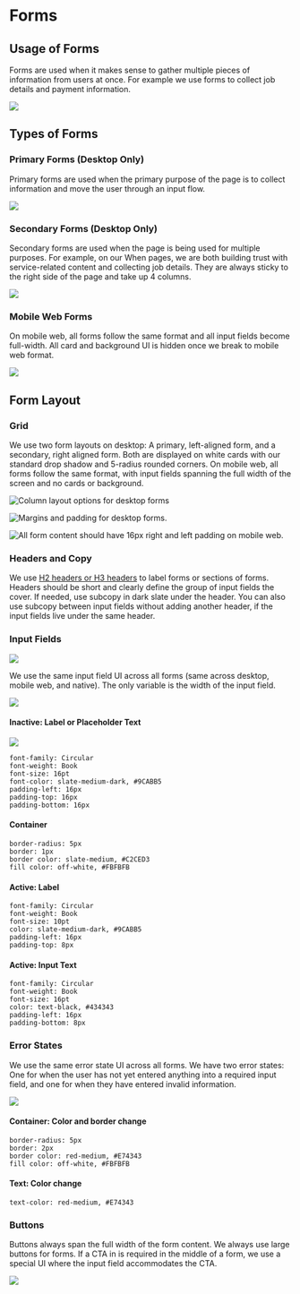 # Forms

## Usage of Forms

Forms are used when it makes sense to gather multiple pieces of information from users at once. For example we use forms to collect job details and payment information.

![](../.gitbook/assets/form-example.png)

## Types of Forms

### Primary Forms \(Desktop Only\)

Primary forms are used when the primary purpose of the page is to collect information and move the user through an input flow. 

![](../.gitbook/assets/wide-form.png)

### Secondary Forms \(Desktop Only\)

Secondary forms are used when the page is being used for multiple purposes.  For example, on our When pages, we are both building trust with service-related content and collecting job details. They are always sticky to the right side of the page and take up 4 columns.

![](../.gitbook/assets/narrow-form%20%281%29.png)

### Mobile Web Forms

On mobile web, all forms follow the same format and all input fields become full-width. All card and background UI is hidden once we break to mobile web format. 

![](../.gitbook/assets/mobile-form.png)

## Form Layout

### Grid

We use two form layouts on desktop: A primary, left-aligned form, and a secondary, right aligned form. Both are displayed on white cards with our standard drop shadow and 5-radius rounded corners. On mobile web, all forms follow the same format, with input fields spanning the full width of the screen and no cards or background. 

![Column layout options for desktop forms](../.gitbook/assets/form-types.png)

![Margins and padding for desktop forms.](../.gitbook/assets/form-specifics.png)

![All form content should have 16px right and left padding on mobile web. ](../.gitbook/assets/mobile-grid.png)

### Headers and Copy

We use [H2 headers or H3 headers](../brand-guidelines/typography-1.md) to label forms or sections of forms. Headers should be short and clearly define the group of input fields the cover. If needed, use subcopy in dark slate under the header. You can also use subcopy between input fields without adding another header, if the input fields live under the same header.

### Input Fields

![](../.gitbook/assets/headers.png)

We use the same input field UI across all forms \(same across desktop, mobile web, and native\). The only variable is the width of the input field. 

![](../.gitbook/assets/text-field-animation.gif)

#### Inactive: Label or Placeholder Text

![](../.gitbook/assets/input-fields%20%284%29.png)

```text
font-family: Circular
font-weight: Book
font-size: 16pt
font-color: slate-medium-dark, #9CABB5
padding-left: 16px
padding-top: 16px
padding-bottom: 16px
```

#### Container

```text
border-radius: 5px
border: 1px
border color: slate-medium, #C2CED3
fill color: off-white, #FBFBFB
```

#### Active: Label

```text
font-family: Circular
font-weight: Book
font-size: 10pt
color: slate-medium-dark, #9CABB5
padding-left: 16px
padding-top: 8px
```

#### Active: Input Text

```text
font-family: Circular
font-weight: Book
font-size: 16pt
color: text-black, #434343
padding-left: 16px
padding-bottom: 8px
```

### Error States

We use the same error state UI across all forms. We have two error states: One for when the user has not yet entered anything into a required input field, and one for when they have entered invalid information.

![](../.gitbook/assets/error-states.png)

#### Container: Color and border change

```text
border-radius: 5px
border: 2px
border color: red-medium, #E74343
fill color: off-white, #FBFBFB
```

#### Text: Color change

```text
text-color: red-medium, #E74343
```

### Buttons

Buttons always span the full width of the form content. We always use large buttons for forms. If a CTA in is required in the middle of a form, we use a special UI where the input field accommodates the CTA.

![](../.gitbook/assets/buttons-forms.png)

